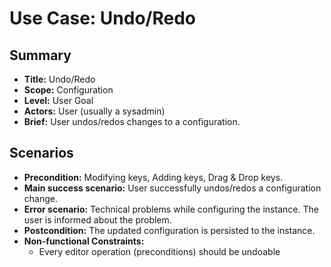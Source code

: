 # Use Case: Undo/Redo

## Summary

- **Title:** Undo/Redo
- **Scope:** Configuration
- **Level:** User Goal
- **Actors:** User (usually a sysadmin)
- **Brief:** User undos/redos changes to a configuration.

## Scenarios

- **Precondition:** Modifying keys, Adding keys, Drag & Drop keys.
- **Main success scenario:** User successfully undos/redos a configuration
  change.
- **Error scenario:** Technical problems while configuring the instance.
  The user is informed about the problem.
- **Postcondition:** The updated configuration is persisted to the instance.
- **Non-functional Constraints:**
  - Every editor operation (preconditions) should be undoable
